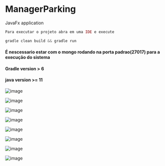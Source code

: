 # ManagerParking
JavaFx application 

~~~php
Para executar o projeto abra em uma IDE e execute
~~~

~~~java
gradle clean build && gradle run
~~~

#### É nescessario estar com o mongo rodando na porta padrao(27017) para a execução do sistema
#### Gradle version > 6 
#### java version >= 11

![image](https://user-images.githubusercontent.com/57408709/131682259-da46b430-37de-42e4-9869-8fe80dddccae.png)

![image](https://user-images.githubusercontent.com/57408709/131682788-6b88ef60-a878-485b-b5fc-dda6b11d4695.png)


![image](https://user-images.githubusercontent.com/57408709/131683201-64890714-4608-4333-9f1e-5e4eda529ed3.png)

![image](https://user-images.githubusercontent.com/57408709/131683473-24e9ff1a-dab4-4535-b6bb-54c59a4c25ef.png)

![image](https://user-images.githubusercontent.com/57408709/131681789-9d72fc42-6015-492b-a3e3-91f08aea6725.png)

![image](https://user-images.githubusercontent.com/57408709/131681996-77cf7674-932d-4447-a16d-2e326333b169.png)

![image](https://user-images.githubusercontent.com/57408709/131682117-e5250dda-aa90-4204-87eb-058f98896567.png)

![image](https://user-images.githubusercontent.com/57408709/131682902-88e3afd8-dc93-4117-8b49-722265206303.png)





